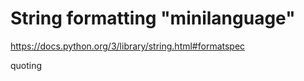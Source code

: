 # String formatting "minilanguage"

https://docs.python.org/3/library/string.html#formatspec

quoting

